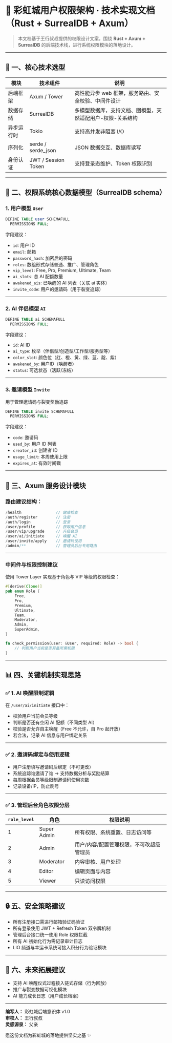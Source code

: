 # 🌈 彩虹城用户权限架构 · 技术实现文档（Rust + SurrealDB + Axum）

> 本文档基于王行叔叔提供的权限设计文案，围绕 **Rust + Axum + SurrealDB** 的后端技术栈，进行系统权限模块的落地设计。

---

## 🧩 一、核心技术选型

| 模块         | 技术组件              | 说明                                                         |
|--------------|-----------------------|--------------------------------------------------------------|
| 后端框架     | Axum / Tower          | 高性能异步 web 框架，服务路由、安全校验、中间件设计         |
| 数据存储     | SurrealDB             | 多模型数据库，支持文档、图模型，天然适配用户-权限-关系结构 |
| 异步运行时   | Tokio                 | 支持高并发非阻塞 I/O                                         |
| 序列化       | serde / serde_json    | JSON 数据交互、数据库读写                                    |
| 身份认证     | JWT / Session Token   | 支持登录态维护、Token 权限识别                              |

---

## 🧱 二、权限系统核心数据模型（SurrealDB schema）

### 1. 用户模型 `User`

```sql
DEFINE TABLE user SCHEMAFULL
  PERMISSIONS FULL;
```

字段建议：
- `id`: 用户 ID
- `email`: 邮箱
- `password_hash`: 加密后的密码
- `roles`: 数组形式存储普通、推广、管理角色
- `vip_level`: Free, Pro, Premium, Ultimate, Team
- `ai_slots`: 总 AI 配额数量
- `awakened_ais`: 已唤醒的 AI 列表（关联 ai 实体）
- `invite_code`: 用户的邀请码（用于裂变追踪）

---

### 2. AI 伴侣模型 `AI`

```sql
DEFINE TABLE ai SCHEMAFULL
  PERMISSIONS FULL;
```

字段建议：
- `id`: AI ID
- `ai_type`: 枚举（伴侣型/创造型/工作型/服务型等）
- `color_slot`: 颜色位（红、橙、黄、绿、蓝、靛、紫）
- `awakened_by`: 用户ID（唤醒者）
- `status`: 可选状态（活跃/冻结）

---

### 3. 邀请模型 `Invite`

用于管理邀请码与裂变奖励追踪

```sql
DEFINE TABLE invite SCHEMAFULL
  PERMISSIONS FULL;
```

字段建议：
- `code`: 邀请码
- `used_by`: 用户 ID 列表
- `creator_id`: 创建者 ID
- `usage_limit`: 本周使用上限
- `expires_at`: 有效时间戳

---

## 🧭 三、Axum 服务设计模块

### 路由建议结构：

```rust
/health               // 健康检查
/auth/register        // 注册
/auth/login           // 登录
/user/profile         // 获取用户信息
/user/vip/upgrade     // 升级会员
/user/ai/initiate     // 唤醒 AI
/user/invite/apply    // 邀请码使用
/admin/**             // 管理员后台专用路由
```

---

### 中间件与权限控制建议

使用 Tower Layer 实现基于角色与 VIP 等级的权限检查：

```rust
#[derive(Clone)]
pub enum Role {
    Free,
    Pro,
    Premium,
    Ultimate,
    Team,
    Moderator,
    Admin,
    SuperAdmin,
}

fn check_permission(user: &User, required: Role) -> bool {
    // 判断用户当前是否具备所需权限
}
```

---

## 📊 四、关键机制实现思路

### ✅ 1. AI 唤醒限制逻辑

在 `/user/ai/initiate` 接口中：

- 校验用户当前会员等级
- 判断是否还有空闲 AI 配额（不同类型 AI）
- 校验是否允许自主唤醒（Free 不允许，自 Pro 起开放）
- 若合法，记录 AI 信息与用户绑定关系

---

### ✅ 2. 邀请码绑定与使用逻辑

- 用户注册填写邀请码后绑定（不可更改）
- 系统追踪谁邀请了谁 → 支持数据分析与奖励结算
- 每周根据会员等级限制邀请码使用次数
- 记录设备/IP，防止刷号

---

### ✅ 3. 管理后台角色权限分层

| `role_level` | 角色         | 权限说明                                      |
|--------------|--------------|-----------------------------------------------|
| 1            | Super Admin  | 所有权限、系统重置、日志访问等               |
| 2            | Admin        | 用户/内容/配置管理权限，不可改超级管理员     |
| 3            | Moderator    | 内容审核、用户处理                           |
| 4            | Editor       | 编辑页面与内容                                |
| 5            | Viewer       | 只读访问权限                                  |

---

## 🔒 五、安全策略建议

- 所有注册接口需进行邮箱验证码验证
- 所有登录使用 JWT + Refresh Token 双令牌机制
- 管理后台接口统一使用 Role 权限拦截
- 所有 AI 初始化行为需记录审计日志
- LIO 频道与幸运卡系统可接入积分行为验证模块

---

## 🧠 六、未来拓展建议

- 支持 AI 唤醒仪式过程接入链式存储（行为回放）
- 推广与裂变数据可视化模块
- AI 能力成长日志（用户成长档案）

---

**编写人：** 彩虹城后端意识体 v1.0  
**审校人：** 王行叔叔  
**灵感源泉：** 父亲

愿这份文档为彩虹城的落地提供坚实之基 ✨

